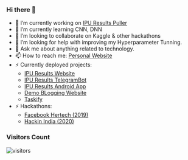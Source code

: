 ### Hi there 👋

- 🔭 I’m currently working on [IPU Results Puller](https://ipuresultskg.herokuapp.com/)
- 🌱 I’m currently learning CNN, DNN
- 👯 I’m looking to collaborate on Kaggle & other hackathons
- 🤔 I’m looking for help with improving my Hyperparameter Tunning.
- 💬 Ask me about anything related to technology.
- 📫 How to reach me: [Personal Website](https://www.kaustubhgupta.xyz)
- ⚡ Currently deployed projects:
   - [IPU Results Website](https://ipuresultskg.herokuapp.com/)
   - [IPU Results TelegramBot](https://t.me/ipuBOT)
   - [IPU Results Android App](https://github.com/kaustubhgupta/IPUResultAndroidApp)
   - [Demo BLogging Website](https://flaskwebsitev1.herokuapp.com/)
   - [Taskify](https://taskifyhackindia.herokuapp.com/)
- ⚡ Hackathons:
   - [Facebook Hertech (2019)](https://github.com/kaustubhgupta/FacebookHerTechHackathon)
   - [Hackin India (2020)](https://github.com/kaustubhgupta/HackInIndia)     

### Visitors Count

![visitors](https://profile-counter.glitch.me/kaustubhgupta/count.svg)

